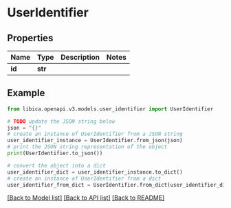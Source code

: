 # UserIdentifier


## Properties

Name | Type | Description | Notes
------------ | ------------- | ------------- | -------------
**id** | **str** |  | 

## Example

```python
from libica.openapi.v3.models.user_identifier import UserIdentifier

# TODO update the JSON string below
json = "{}"
# create an instance of UserIdentifier from a JSON string
user_identifier_instance = UserIdentifier.from_json(json)
# print the JSON string representation of the object
print(UserIdentifier.to_json())

# convert the object into a dict
user_identifier_dict = user_identifier_instance.to_dict()
# create an instance of UserIdentifier from a dict
user_identifier_from_dict = UserIdentifier.from_dict(user_identifier_dict)
```
[[Back to Model list]](../README.md#documentation-for-models) [[Back to API list]](../README.md#documentation-for-api-endpoints) [[Back to README]](../README.md)


